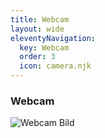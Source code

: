 ```yaml
---
title: Webcam
layout: wide
eleventyNavigation:
  key: Webcam
  order: 3
  icon: camera.njk
---
```


### Webcam

![Webcam Bild](https://camdb.nlvms.de/aktuellesFoto/Foto.jpg)
